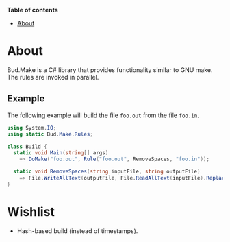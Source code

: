 __Table of contents__

* [About](#about)


# About

Bud.Make is a C# library that provides functionality similar to GNU make. The rules are invoked in parallel.


## Example

The following example will build the file `foo.out` from the file `foo.in`.

```csharp
using System.IO;
using static Bud.Make.Rules;

class Build {
  static void Main(string[] args)
    => DoMake("foo.out", Rule("foo.out", RemoveSpaces, "foo.in"));

  static void RemoveSpaces(string inputFile, string outputFile)
    => File.WriteAllText(outputFile, File.ReadAllText(inputFile).Replace(" ", ""));
}
```

# Wishlist

-   Hash-based build (instead of timestamps).